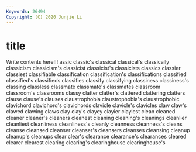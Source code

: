 ```yaml
---
Keywords: 26494
Copyright: (C) 2020 Junjie Li
---
```


# title

Write contents here!!!
assic 
classic's 
classical 
classical's 
classically
classicism 
classicism's 
classicist 
classicist's 
classicists 
classics 
classier 
classiest 
classifiable 
classification
classification's 
classifications 
classified 
classified's 
classifieds 
classifies 
classify 
classifying 
classiness 
classiness's
classing 
classless 
classmate 
classmate's 
classmates 
classroom 
classroom's 
classrooms 
classy 
clatter
clatter's 
clattered 
clattering 
clatters 
clause 
clause's 
clauses 
claustrophobia 
claustrophobia's 
claustrophobic
clavichord 
clavichord's 
clavichords 
clavicle 
clavicle's 
clavicles 
claw 
claw's 
clawed 
clawing
claws 
clay 
clay's 
clayey 
clayier 
clayiest 
clean 
cleaned 
cleaner 
cleaner's
cleaners 
cleanest 
cleaning 
cleaning's 
cleanings 
cleanlier 
cleanliest 
cleanliness 
cleanliness's 
cleanly
cleanness 
cleanness's 
cleans 
cleanse 
cleansed 
cleanser 
cleanser's 
cleansers 
cleanses 
cleansing
cleanup 
cleanup's 
cleanups 
clear 
clear's 
clearance 
clearance's 
clearances 
cleared 
clearer
clearest 
clearing 
clearing's 
clearinghouse 
clearinghouse's 
